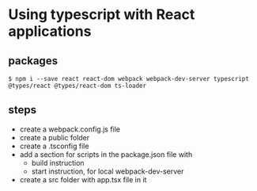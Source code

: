 # Using typescript with React applications

## packages

``$ npm i --save react react-dom webpack webpack-dev-server typescript @types/react @types/react-dom ts-loader``


## steps
* create a webpack.config.js file
* create a public folder
* create a .tsconfig file
* add a section for scripts in the package.json file with 
    * build instruction
    * start instruction, for local webpack-dev-server
* create a src folder with app.tsx file in it

